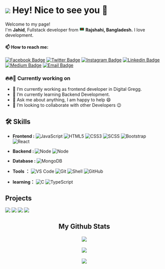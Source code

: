 <h1><img src="https://emojis.slackmojis.com/emojis/images/1531849430/4246/blob-sunglasses.gif?1531849430" width="30"/> Hey! Nice to see you 🤗</h1>


<p>Welcome to my page! </br> I'm <b>Jahid</b>, Fullstack developer from <img src="flag.png" width="15"/> <b>Rajshahi, Bangladesh.</b> I love development. </p>


#### 📫 How to reach me:

[![Facebook Badge](https://img.shields.io/badge/-Facebook-1877F2?style=flat-square&labelColor=1877F2&logo=facebook&logoColor=white&link=https://www.facebook.com/profile.php?id=100010894242472)](https://www.facebook.com/profile.php?id=100010894242472) [![Twitter Badge](https://img.shields.io/badge/-Twitter-1ca0f1?style=flat-square&labelColor=1ca0f1&logo=twitter&logoColor=white&link=https://twitter.com/jahid_dev)](https://twitter.com/jahid_dev) [![Instagram Badge](https://img.shields.io/badge/-Instagram-E4405F?style=flat-square&labelColor=E4405F&logo=instagram&logoColor=white&link=https://www.instagram.com/jahidbd240)](https://instagram.com/jahidbd240) [![Linkedin Badge](https://img.shields.io/badge/-Linkedin-blue?style=flat-square&logo=Linkedin&logoColor=white&link=https://www.linkedin.com/in/ᒏαhíd-hαsαn-bd24/)](https://www.linkedin.com/in/ᒏαhíd-hαsαn-bd24/) [![Medium Badge](https://img.shields.io/badge/-Medium-03a57a?style=flat-square&labelColor=03a57a&logo=Medium&link=https://medium.com/)](https://medium.com/) [![Email Badge](https://img.shields.io/badge/-Email-c14438?style=flat-square&logo=Gmail&logoColor=white&link=mailto:jahidbd9x@gmail.com)](mailto:jahidbd9x@gmail.com)


### 🔥🔥🔭 Currently working on
- 🔭 I’m currently working as frontend developer in Digital Gregg.
- 🌱 I’m currently learning Backend Development.
- 💬 Ask me about anything, I am happy to help 😄
- 👯 I’m looking to collaborate with other Developers 😉

## 🛠 Skills
- <b> Frontend : </b> ![JavaScript](https://img.shields.io/badge/-JavaScript-yellow?style=flat-circle&logo=javascript)  ![HTML5](https://img.shields.io/badge/-HTML5-orange?style=flat-circle&logo=html5) ![CSS3](https://img.shields.io/badge/-CSS3-blue?style=flat-circle&logo=css3) ![SCSS](https://img.shields.io/badge/-SASS-pink?style=flat-circle&logo=sass)  ![Bootstrap](https://img.shields.io/badge/-Bootstrap-purple?style=flat-circle&logo=bootstrap) ![React](https://img.shields.io/badge/-React-blue?style=flat-circle&logo=react)

- <b> Backend : </b> ![Node](https://img.shields.io/badge/-NodeJs-green?style=flat-circle&logo=node) ![Node](https://img.shields.io/badge/-Express-LightGray?style=flat-circle&logo=express)

- <b>Database : </b> ![MongoDB](https://img.shields.io/badge/-MongoDB-green?style=flat-circle&logo=mongoDB)

- <b>Tools ：</b> ![VS Code](https://img.shields.io/badge/-VSCode-blue?style=flat-circle&logo=VSCode) ![Git](https://img.shields.io/badge/-Git-yellow?style=flat-circle&logo=git)  ![Shell](https://img.shields.io/badge/-Shell-red?style=flat-circle&logo=shell) ![GitHub](https://img.shields.io/badge/-GitHub-black?style=flat-circle&logo=GitHub)

- <b>learning：</b> ![C](https://img.shields.io/badge/-C-black?style=flat-circle&logo=C) ![TypeScript](https://img.shields.io/badge/-TypeScript-LightGray?style=flat-circle&logo=typescript)

## Projects
[![](https://img.shields.io/badge/-🧬%20Demo-000)](https://github.com/jahid-bd/) [![](https://img.shields.io/badge/-🧬%20Demo-000)](https://github.com/jahid-bd/) [![](https://img.shields.io/badge/-🧬%20Demo-000)](https://github.com/jahid-bd/) [![](https://img.shields.io/badge/-🧬%20Demo-000)](https://github.com/jahid-bd/)


</p>
  </a>
<h2 align="center">My Github Stats</h2>
<p align="center">
<img align="center" src="https://github-readme-stats.vercel.app/api/top-langs/?username=jahid-bd&layout=compact&theme=github_dark&langs_count=10&exclude_repo=kasweb">
<br>
<br>
<img align="center" src="https://github-readme-stats.vercel.app/api?username=jahid-bd&count_private=true&show_icons=trueline_height=21&theme=github_dark">	
<br>
<br>
<img align="center" src="https://github-readme-streak-stats.herokuapp.com/?user=jahid-bd&theme=holi-theme">
</p>


